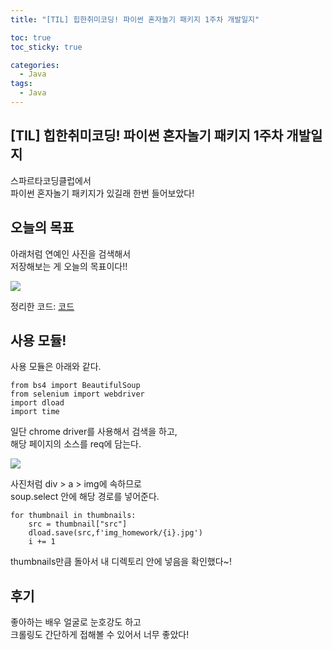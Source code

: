 ```yaml
---
title: "[TIL] 힙한취미코딩! 파이썬 혼자놀기 패키지 1주차 개발일지"

toc: true
toc_sticky: true

categories:
  - Java
tags:
  - Java
---
```


## [TIL] 힙한취미코딩! 파이썬 혼자놀기 패키지 1주차 개발일지

스파르타코딩클럽에서  
파이썬 혼자놀기 패키지가 있길래 한번 들어보았다!  

## 오늘의 목표

아래처럼 연예인 사진을 검색해서  
저장해보는 게 오늘의 목표이다!!

<img src="https://user-images.githubusercontent.com/46602874/135744028-8b379b96-999c-4680-8123-fbc688edb731.png">

정리한 코드: [코드](https://github.com/h3yon/Crawling-TEST/commit/f4463fc9ab2ed13482d4dec119ededb9223648f7)

## 사용 모듈!

사용 모듈은 아래와 같다.

```
from bs4 import BeautifulSoup
from selenium import webdriver
import dload
import time
```

일단 chrome driver를 사용해서 검색을 하고,  
해당 페이지의 소스를 req에 담는다.  

<img src="https://user-images.githubusercontent.com/46602874/135744199-b1673d56-8940-409b-8901-7a9d3c576dbd.png">

사진처럼 div > a > img에 속하므로  
soup.select 안에 해당 경로를 넣어준다.

```
for thumbnail in thumbnails:
    src = thumbnail["src"]
    dload.save(src,f'img_homework/{i}.jpg')
    i += 1
```

thumbnails만큼 돌아서 내 디렉토리 안에 넣음을 확인했다~!

## 후기

좋아하는 배우 얼굴로 눈호강도 하고  
크롤링도 간단하게 접해볼 수 있어서 너무 좋았다!